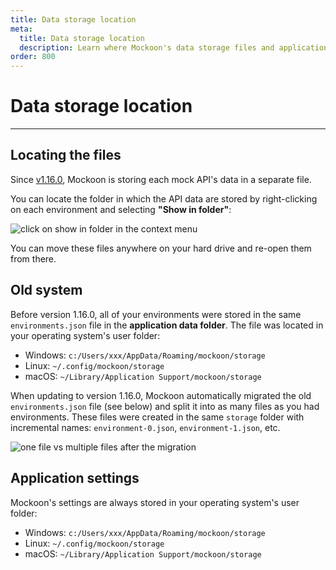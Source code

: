 ```yaml
---
title: Data storage location
meta:
  title: Data storage location
  description: Learn where Mockoon's data storage files and application settings are located and how to move them to other folders
order: 800
---
```


# Data storage location

---

## Locating the files

Since [v1.16.0](https://github.com/mockoon/mockoon/releases/tag/v1.16.0), Mockoon is storing each mock API's data in a separate file.

You can locate the folder in which the API data are stored by right-clicking on each environment and selecting **"Show in folder"**:

![click on show in folder in the context menu](/images/docs/environment-show-in-folder.png)

You can move these files anywhere on your hard drive and re-open them from there.

## Old system

Before version 1.16.0, all of your environments were stored in the same `environments.json` file in the **application data folder**. The file was located in your operating system's user folder:

- Windows: `c:/Users/xxx/AppData/Roaming/mockoon/storage`
- Linux: `~/.config/mockoon/storage`
- macOS: `~/Library/Application Support/mockoon/storage`

When updating to version 1.16.0, Mockoon automatically migrated the old `environments.json` file (see below) and split it into as many files as you had environments. These files were created in the same `storage` folder with incremental names: `environment-0.json`, `environment-1.json`, etc.

![one file vs multiple files after the migration](/images/docs/storage-migration.png)

## Application settings

Mockoon's settings are always stored in your operating system's user folder:

- Windows: `c:/Users/xxx/AppData/Roaming/mockoon/storage`
- Linux: `~/.config/mockoon/storage`
- macOS: `~/Library/Application Support/mockoon/storage`
